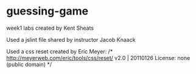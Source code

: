 # guessing-game
week1 labs
created by Kent Sheats

Used a jslint file shared by instructor Jacob Knaack

Used a css reset created by Eric Meyer: 
/* http://meyerweb.com/eric/tools/css/reset/ 
   v2.0 | 20110126
   License: none (public domain)
*/